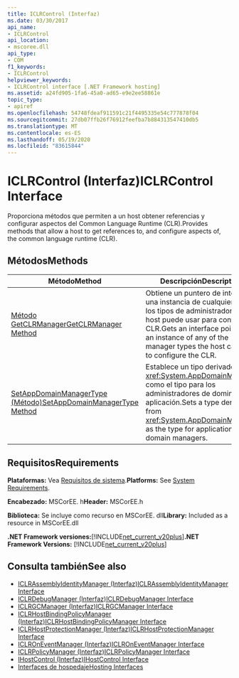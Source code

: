 ```yaml
---
title: ICLRControl (Interfaz)
ms.date: 03/30/2017
api_name:
- ICLRControl
api_location:
- mscoree.dll
api_type:
- COM
f1_keywords:
- ICLRControl
helpviewer_keywords:
- ICLRControl interface [.NET Framework hosting]
ms.assetid: a24fd905-1fa6-45a0-ad65-e9e2ee58861e
topic_type:
- apiref
ms.openlocfilehash: 54748fdeaf911591c21f4495335e54c777878f04
ms.sourcegitcommit: 27db07ffb26f76912feefba7b884313547410db5
ms.translationtype: MT
ms.contentlocale: es-ES
ms.lasthandoff: 05/19/2020
ms.locfileid: "83615844"
---
```

# <a name="iclrcontrol-interface"></a><span data-ttu-id="b210d-102">ICLRControl (Interfaz)</span><span class="sxs-lookup"><span data-stu-id="b210d-102">ICLRControl Interface</span></span>
<span data-ttu-id="b210d-103">Proporciona métodos que permiten a un host obtener referencias y configurar aspectos del Common Language Runtime (CLR).</span><span class="sxs-lookup"><span data-stu-id="b210d-103">Provides methods that allow a host to get references to, and configure aspects of, the common language runtime (CLR).</span></span>  
  
## <a name="methods"></a><span data-ttu-id="b210d-104">Métodos</span><span class="sxs-lookup"><span data-stu-id="b210d-104">Methods</span></span>  
  
|<span data-ttu-id="b210d-105">Método</span><span class="sxs-lookup"><span data-stu-id="b210d-105">Method</span></span>|<span data-ttu-id="b210d-106">Descripción</span><span class="sxs-lookup"><span data-stu-id="b210d-106">Description</span></span>|  
|------------|-----------------|  
|[<span data-ttu-id="b210d-107">Método GetCLRManager</span><span class="sxs-lookup"><span data-stu-id="b210d-107">GetCLRManager Method</span></span>](iclrcontrol-getclrmanager-method.md)|<span data-ttu-id="b210d-108">Obtiene un puntero de interfaz a una instancia de cualquiera de los tipos de administrador que el host puede usar para configurar CLR.</span><span class="sxs-lookup"><span data-stu-id="b210d-108">Gets an interface pointer to an instance of any of the manager types the host can use to configure the CLR.</span></span>|  
|[<span data-ttu-id="b210d-109">SetAppDomainManagerType (Método)</span><span class="sxs-lookup"><span data-stu-id="b210d-109">SetAppDomainManagerType Method</span></span>](iclrcontrol-setappdomainmanagertype-method.md)|<span data-ttu-id="b210d-110">Establece un tipo derivado de <xref:System.AppDomainManager> como el tipo para los administradores de dominio de aplicación.</span><span class="sxs-lookup"><span data-stu-id="b210d-110">Sets a type derived from <xref:System.AppDomainManager> as the type for application domain managers.</span></span>|  
  
## <a name="requirements"></a><span data-ttu-id="b210d-111">Requisitos</span><span class="sxs-lookup"><span data-stu-id="b210d-111">Requirements</span></span>  
 <span data-ttu-id="b210d-112">**Plataformas:** Vea [Requisitos de sistema](../../get-started/system-requirements.md).</span><span class="sxs-lookup"><span data-stu-id="b210d-112">**Platforms:** See [System Requirements](../../get-started/system-requirements.md).</span></span>  
  
 <span data-ttu-id="b210d-113">**Encabezado:** MSCorEE. h</span><span class="sxs-lookup"><span data-stu-id="b210d-113">**Header:** MSCorEE.h</span></span>  
  
 <span data-ttu-id="b210d-114">**Biblioteca:** Se incluye como recurso en MSCorEE. dll</span><span class="sxs-lookup"><span data-stu-id="b210d-114">**Library:** Included as a resource in MSCorEE.dll</span></span>  
  
 <span data-ttu-id="b210d-115">**.NET Framework versiones:**[!INCLUDE[net_current_v20plus](../../../../includes/net-current-v20plus-md.md)]</span><span class="sxs-lookup"><span data-stu-id="b210d-115">**.NET Framework Versions:** [!INCLUDE[net_current_v20plus](../../../../includes/net-current-v20plus-md.md)]</span></span>  
  
## <a name="see-also"></a><span data-ttu-id="b210d-116">Consulta también</span><span class="sxs-lookup"><span data-stu-id="b210d-116">See also</span></span>

- [<span data-ttu-id="b210d-117">ICLRAssemblyIdentityManager (Interfaz)</span><span class="sxs-lookup"><span data-stu-id="b210d-117">ICLRAssemblyIdentityManager Interface</span></span>](iclrassemblyidentitymanager-interface.md)
- [<span data-ttu-id="b210d-118">ICLRDebugManager (Interfaz)</span><span class="sxs-lookup"><span data-stu-id="b210d-118">ICLRDebugManager Interface</span></span>](iclrdebugmanager-interface.md)
- [<span data-ttu-id="b210d-119">ICLRGCManager (Interfaz)</span><span class="sxs-lookup"><span data-stu-id="b210d-119">ICLRGCManager Interface</span></span>](iclrgcmanager-interface.md)
- [<span data-ttu-id="b210d-120">ICLRHostBindingPolicyManager (Interfaz)</span><span class="sxs-lookup"><span data-stu-id="b210d-120">ICLRHostBindingPolicyManager Interface</span></span>](iclrhostbindingpolicymanager-interface.md)
- [<span data-ttu-id="b210d-121">ICLRHostProtectionManager (Interfaz)</span><span class="sxs-lookup"><span data-stu-id="b210d-121">ICLRHostProtectionManager Interface</span></span>](iclrhostprotectionmanager-interface.md)
- [<span data-ttu-id="b210d-122">ICLROnEventManager (Interfaz)</span><span class="sxs-lookup"><span data-stu-id="b210d-122">ICLROnEventManager Interface</span></span>](iclroneventmanager-interface.md)
- [<span data-ttu-id="b210d-123">ICLRPolicyManager (Interfaz)</span><span class="sxs-lookup"><span data-stu-id="b210d-123">ICLRPolicyManager Interface</span></span>](iclrpolicymanager-interface.md)
- [<span data-ttu-id="b210d-124">IHostControl (Interfaz)</span><span class="sxs-lookup"><span data-stu-id="b210d-124">IHostControl Interface</span></span>](ihostcontrol-interface.md)
- [<span data-ttu-id="b210d-125">Interfaces de hospedaje</span><span class="sxs-lookup"><span data-stu-id="b210d-125">Hosting Interfaces</span></span>](hosting-interfaces.md)
